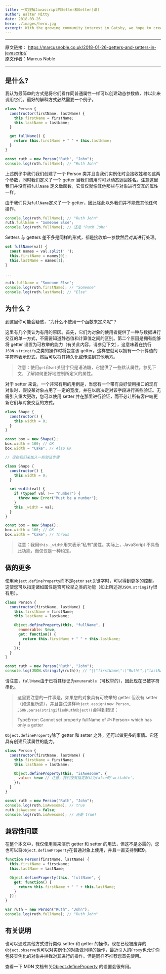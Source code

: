 ```yaml
---
title: 一文理解Javascript的Setter和Getter[译]
author: Walter Mitty
date: 2018-03-26
hero: ./images/hero.jpg
excerpt: With the growing community interest in Gatsby, we hope to create more resources that make it easier for anyone to grasp the power of this incredible tool.
---
```


---

原文链接： https://marcusnoble.co.uk/2018-01-26-getters-and-setters-in-javascript/  
原文作者：Marcus Noble

---

## 是什么?

我认为最简单的方式是将它们看作同普通属性一样可以创建动态参数值，并以此来调用它们。最好的解释方式必然需要一个例子。

```js
class Person {
  constructor(firstName, lastName) {
    this.firstName = firstName;
    this.lastName = lastName;
  }

  get fullName() {
    return this.firstName + " " + this.lastName;
  }
}

const ruth = new Person("Ruth", "John");
console.log(ruth.fullName); // "Ruth John"
```

上述例子中我们我们创建了一个 Person 类并且当我们实例化时会接收姓和名这两个参数，同时我们定义了一个 getter 当我们调用时可以动态返回姓名。注意这里我们并没有把`fullName` 定义做函数，它仅仅就像其他那些与对象进行交互的属性一样。

由于我们只为`fullName`定义了一个 getter，因此除此以外我们并不能做其他任何操作。

```js
console.log(ruth.fullName); // "Ruth John"
ruth.fullName = "Someone Else";
console.log(ruth.fullName); // 还是 "Ruth John"
```

Setters 与 getters 差不多是同样的形式，都是接收单一参数然后对其进行处理。

```js
set fullName(val) {
  const names = val.split(' ');
  this.firstName = names[0];
  this.lastName = names[1];
}

...

ruth.fullName = "Someone Else";
console.log(ruth.firstName); // "Someone"
console.log(ruth.lastName); // "Else"
```

## 为什么？

到这里你可能会疑惑，“为什么不使用一个函数来定义呢”？

这里有几个我认为有用的原因。首先，它们为对象的使用者提供了一种与数据进行交互的单一方式，不需要知道静态值和计算值之间的区别。第二个原因是拥有能够将 getter 设置为可枚举的能力（有关此内容，请参见下文），这意味着在执行`JSON.stringify`之类的操作时将包含该 getter，这样您就可以拥有一个计算值的字符串表示形式，然后可以将其持久化或传递到其他地方。

> 注意：使用`get`和`set`关键字只是语法糖，它提供了一些默认属性。参见下文，了解如何更好地控制所定义的属性。

对于 setter 来说，一个非常有用的用例是，当您有一个带有良好使用接口的现有对象时，假设某对象占用了一定的宽度，并在以后决定对该字段进行某些验证。无需引入重大更改，您可以使用 setter 并在那里进行验证，而不必让所有客户端更新它们与对象交互的方式。

```js
class Shape {
  constructor() {
    this.width = 0;
  }
}

const box = new Shape();
box.width = 100; // OK
box.width = "Cake"; // Also OK

// 现在我们来加入一些验证步骤

class Shape {
  constructor() {
    this.width = 0;
  }

  set width(val) {
    if (typeof val !== "number") {
      throw new Error("Must be a number");
    }
    this._width = val;
  }
}

const box = new Shape();
box.width = 100; // OK
box.width = "Cake"; // Throws
```

> 注意：我用`this._width`用来表示“私有”属性。实际上，JavaScript 不具备此功能，而仅仅是一种约定。

## 做的更多

使用`Object.defineProperty`而不是`get`or `set`关键字时，可以得到更多的控制。这使您可以指定诸如属性是否可枚举之类的功能（如上所述对`JSON.stringify`很有用）。

```js
class Person {
  constructor(firstName, lastName) {
    this.firstName = firstName;
    this.lastName = lastName;

    Object.defineProperty(this, "fullName", {
      enumerable: true,
      get: function() {
        return this.firstName + " " + this.lastName;
      }
    });
  }
}

const ruth = new Person("Ruth", "John");
console.log(JSON.stringify(ruth)); // "{\"firstName\":\"Ruth\",\"lastName\":\"John\",\"fullName\":\"Ruth John\"}"
```

请注意，`fullName`由于已将其标记为`enumerable`（可枚举的），因此现在已被字符串化。

> 这里要注意的一件事是，如果您的对象具有可枚举的 getter 但没有 setter（如这里所述），并且尝试这样`Object.assign(new Person, JSON.parse(stringifiedRuthObject))`会得到错误：
>
> TypeError: Cannot set property fullName of #\<Person\> which has only a getter

`Object.defineProperty`除了 getter 和 setter 之外，还可以做更多的事情。它还具有创建只读属性的能力。

```js
class Person {
  constructor(firstName, lastName) {
    this.firstName = firstName;
    this.lastName = lastName;

    Object.defineProperty(this, "isAwesome", {
      value: true // 注意，我们没有指定默认为false的`writable`。
    });
  }
}

const ruth = new Person("Ruth", "John");
console.log(ruth.isAwesome); // true
ruth.isAwesome = false;
console.log(ruth.isAwesome); // 还是 true!
```

## 兼容性问题

在整个本文中，我仅使用类来演示 getter 和 setter 的用法，但这不是必需的，您也可以将`Object.defineProperty`在普通对象上使用，并且一直支持到**IE9**。

```js
function Person(firstName, lastName) {
  this.firstName = firstName;
  this.lastName = lastName;

  Object.defineProperty(this, "fullName", {
    get: function() {
      return this.firstName + " " + this.lastName;
    }
  });
}

var ruth = new Person("Ruth", "John");
console.log(ruth.fullName); // "Ruth John"
```

## 有关说明

也可以通过其他方式进行类似 setter 和 getter 的操作。现在已经被废弃的`Object.observe`也可以对实例化的对象做同样的操作，最近引入的`Proxy`也允许你包装实例化的对象并拦截对其进行的操作。但是同样不推荐您首先使用。

查看一下 MDN 文档有关[Object.defineProperty](https://developer.mozilla.org/en-US/docs/Web/JavaScript/Reference/Global_Objects/Object/defineProperty) 的设置会很有用。
